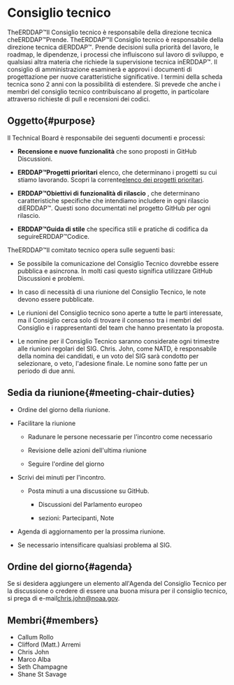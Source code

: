 # Consiglio tecnico

TheERDDAP™Il Consiglio tecnico è responsabile della direzione tecnica cheERDDAP™Prende. TheERDDAP™Il Consiglio tecnico è responsabile della direzione tecnica diERDDAP™. Prende decisioni sulla priorità del lavoro, le roadmap, le dipendenze, i processi che influiscono sul lavoro di sviluppo, e qualsiasi altra materia che richiede la supervisione tecnica inERDDAP™. Il consiglio di amministrazione esaminerà e approvi i documenti di progettazione per nuove caratteristiche significative. I termini della scheda tecnica sono 2 anni con la possibilità di estendere. Si prevede che anche i membri del consiglio tecnico contribuiscano al progetto, in particolare attraverso richieste di pull e recensioni dei codici.

## Oggetto{#purpose} 

Il Technical Board è responsabile dei seguenti documenti e processi:

*  **Recensione e nuove funzionalità** che sono proposti in GitHub Discussioni.

*  **ERDDAP™Progetti prioritari** elenco, che determinano i progetti su cui stiamo lavorando. Scopri la corrente[elenco dei progetti prioritari](https://github.com/ERDDAP/erddap/issues/158).

*  **ERDDAP™Obiettivi di funzionalità di rilascio** , che determinano caratteristiche specifiche che intendiamo includere in ogni rilascio diERDDAP™. Questi sono documentati nel progetto GitHub per ogni rilascio.

*  **ERDDAP™Guida di stile** che specifica stili e pratiche di codifica da seguireERDDAP™Codice.

TheERDDAP™Il comitato tecnico opera sulle seguenti basi:

* Se possibile la comunicazione del Consiglio Tecnico dovrebbe essere pubblica e asincrona. In molti casi questo significa utilizzare GitHub Discussioni e problemi.

* In caso di necessità di una riunione del Consiglio Tecnico, le note devono essere pubblicate.

* Le riunioni del Consiglio tecnico sono aperte a tutte le parti interessate, ma il Consiglio cerca solo di trovare il consenso tra i membri del Consiglio e i rappresentanti del team che hanno presentato la proposta.

* Le nomine per il Consiglio Tecnico saranno considerate ogni trimestre alle riunioni regolari del SIG. Chris. John, come NATD, è responsabile della nomina dei candidati, e un voto del SIG sarà condotto per selezionare, o veto, l'adesione finale. Le nomine sono fatte per un periodo di due anni.

## Sedia da riunione{#meeting-chair-duties} 

- Ordine del giorno della riunione.

- Facilitare la riunione

  - Radunare le persone necessarie per l'incontro come necessario

  - Revisione delle azioni dell'ultima riunione

  - Seguire l'ordine del giorno

- Scrivi dei minuti per l'incontro.

  - Posta minuti a una discussione su GitHub.

    - Discussioni del Parlamento europeo

    - sezioni: Partecipanti, Note

- Agenda di aggiornamento per la prossima riunione.

- Se necessario intensificare qualsiasi problema al SIG.

## Ordine del giorno{#agenda} 

Se si desidera aggiungere un elemento all'Agenda del Consiglio Tecnico per la discussione o credere di essere una buona misura per il consiglio tecnico, si prega di e-mail[chris.john@noaa.gov](mailto:chris.john@noaa.gov).

## Membri{#members} 

* Callum Rollo
* Clifford (Matt.) Arremi
* Chris John
* Marco Alba
* Seth Champagne
* Shane St Savage
